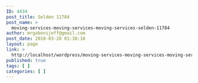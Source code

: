 ```yaml
---
ID: 4434
post_title: Selden 11784
post_name: >
  moving-services-moving-services-moving-services-selden-11784
author: mrgabonijeff@gmail.com
post_date: 2018-03-28 01:38:16
layout: page
link: >
  http://localhost/wordpress/moving-services-moving-services-moving-services-selden-11784/
published: true
tags: [ ]
categories: [ ]
---
```

